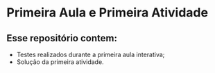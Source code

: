 # Primeira Aula e Primeira Atividade

## Esse repositório contem:
- Testes realizados durante a primeira aula interativa;
- Solução da primeira atividade.
